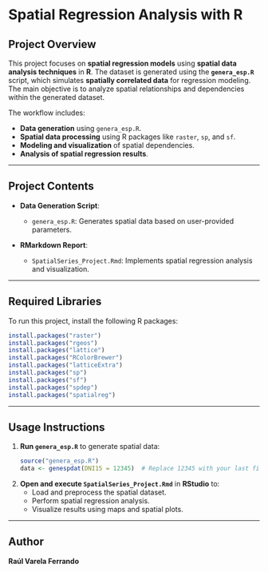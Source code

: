 # Spatial Regression Analysis with R

## Project Overview
This project focuses on **spatial regression models** using **spatial data analysis techniques** in **R**. The dataset is generated using the **`genera_esp.R`** script, which simulates **spatially correlated data** for regression modeling. The main objective is to analyze spatial relationships and dependencies within the generated dataset.

The workflow includes:
- **Data generation** using `genera_esp.R`.
- **Spatial data processing** using R packages like `raster`, `sp`, and `sf`.
- **Modeling and visualization** of spatial dependencies.
- **Analysis of spatial regression results**.

---

## Project Contents
- **Data Generation Script**:
  - `genera_esp.R`: Generates spatial data based on user-provided parameters.

- **RMarkdown Report**:
  - `SpatialSeries_Project.Rmd`: Implements spatial regression analysis and visualization.

---

## Required Libraries
To run this project, install the following R packages:

```r
install.packages("raster")
install.packages("rgeos")
install.packages("lattice")
install.packages("RColorBrewer")
install.packages("latticeExtra")
install.packages("sp")
install.packages("sf")
install.packages("spdep")
install.packages("spatialreg")
```

---

## Usage Instructions
1. **Run `genera_esp.R`** to generate spatial data:
   ```r
   source("genera_esp.R")
   data <- genespdat(DNI15 = 12345)  # Replace 12345 with your last five digits of ID
   ```
2. **Open and execute `SpatialSeries_Project.Rmd`** in **RStudio** to:
   - Load and preprocess the spatial dataset.
   - Perform spatial regression analysis.
   - Visualize results using maps and spatial plots.

---

## Author
**Raúl Varela Ferrando**

